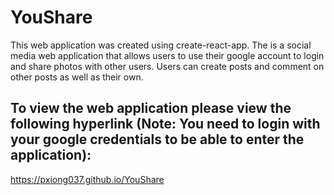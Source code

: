 # YouShare

This web application was created using create-react-app. The is a social media web application that allows users to use their google account to login and share photos with other users. Users can create posts and comment on other posts as well as their own. 

## To view the web application please view the following hyperlink (Note: You need to login with your google credentials to be able to enter the application): 

https://pxiong037.github.io/YouShare
